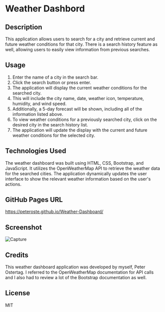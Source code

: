 # Weather Dashbord

## Description
This application allows users to search for a city and retrieve current and future weather conditions for that city. There is a search history feature as well, allowing users to easily view information from previous searches.

## Usage
1. Enter the name of a city in the search bar.
2. Click the search button or press enter.
3. The application will display the current weather conditions for the searched city. 
4. This will include the city name, date, weather icon, temperature, humidity, and wind speed.
4. Additionally, a 5-day forecast will be shown, including all of the information listed above.
5. To view weather conditions for a previously searched city, click on the desired city in the search history list.
6. The application will update the display with the current and future weather conditions for the selected city.

## Technologies Used
The weather dashboard was built using HTML, CSS, Bootstrap, and JavaScript. It utilizes the OpenWeatherMap API to retrieve the weather data for the searched cities. The application dynamically updates the user interface to show the relevant weather information based on the user's actions.

## GitHub Pages URL
https://peteroste.github.io/Weather-Dashboard/

## Screenshot
![Capture](https://github.com/PeterOste/Weather-Dashboard/assets/131497563/db391233-6c87-4195-bbc1-46186fb67e79)

## Credits
This weather dashboard application was developed by myself, Peter Ostertag. I referred to the OpenWeatherMap documentation for API calls and I also had to review a lot of the Bootstrap documentation as well.

## License
MIT

